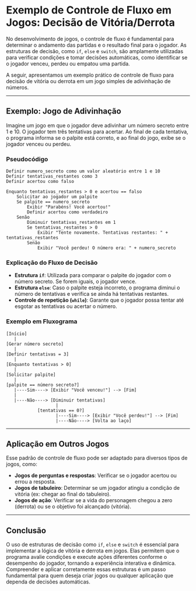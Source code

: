 
# Exemplo de Controle de Fluxo em Jogos: Decisão de Vitória/Derrota

No desenvolvimento de jogos, o controle de fluxo é fundamental para determinar o andamento das partidas e o resultado final para o jogador. As estruturas de decisão, como `if`, `else` e `switch`, são amplamente utilizadas para verificar condições e tomar decisões automáticas, como identificar se o jogador venceu, perdeu ou empatou uma partida.

A seguir, apresentamos um exemplo prático de controle de fluxo para decisão de vitória ou derrota em um jogo simples de adivinhação de números.

---

## Exemplo: Jogo de Adivinhação

Imagine um jogo em que o jogador deve adivinhar um número secreto entre 1 e 10. O jogador tem três tentativas para acertar. Ao final de cada tentativa, o programa informa se o palpite está correto, e ao final do jogo, exibe se o jogador venceu ou perdeu.

### Pseudocódigo

```plaintext
Definir numero_secreto como um valor aleatório entre 1 e 10
Definir tentativas_restantes como 3
Definir acertou como falso

Enquanto tentativas_restantes > 0 e acertou == falso
    Solicitar ao jogador um palpite
    Se palpite == numero_secreto
        Exibir "Parabéns! Você acertou!"
        Definir acertou como verdadeiro
    Senão
        Diminuir tentativas_restantes em 1
        Se tentativas_restantes > 0
            Exibir "Tente novamente. Tentativas restantes: " + tentativas_restantes
        Senão
            Exibir "Você perdeu! O número era: " + numero_secreto
```

### Explicação do Fluxo de Decisão

- **Estrutura `if`**: Utilizada para comparar o palpite do jogador com o número secreto. Se forem iguais, o jogador vence.
- **Estrutura `else`**: Caso o palpite esteja incorreto, o programa diminui o número de tentativas e verifica se ainda há tentativas restantes.
- **Controle de repetição (`while`)**: Garante que o jogador possa tentar até esgotar as tentativas ou acertar o número.

### Exemplo em Fluxograma

```plaintext
[Início]
   |
[Gerar número secreto]
   |
[Definir tentativas = 3]
   |
[Enquanto tentativas > 0]
   |
[Solicitar palpite]
   |
[palpite == número secreto?]
   |----Sim----> [Exibir "Você venceu!"] --> [Fim]
   |
   |----Não----> [Diminuir tentativas]
                   |
            [tentativas == 0?]
                   |----Sim----> [Exibir "Você perdeu!"] --> [Fim]
                   |----Não----> [Volta ao laço]
```

---

## Aplicação em Outros Jogos

Esse padrão de controle de fluxo pode ser adaptado para diversos tipos de jogos, como:

- **Jogos de perguntas e respostas**: Verificar se o jogador acertou ou errou a resposta.
- **Jogos de tabuleiro**: Determinar se um jogador atingiu a condição de vitória (ex: chegar ao final do tabuleiro).
- **Jogos de ação**: Verificar se a vida do personagem chegou a zero (derrota) ou se o objetivo foi alcançado (vitória).

---

## Conclusão

O uso de estruturas de decisão como `if`, `else` e `switch` é essencial para implementar a lógica de vitória e derrota em jogos. Elas permitem que o programa avalie condições e execute ações diferentes conforme o desempenho do jogador, tornando a experiência interativa e dinâmica. Compreender e aplicar corretamente essas estruturas é um passo fundamental para quem deseja criar jogos ou qualquer aplicação que dependa de decisões automáticas.
```
